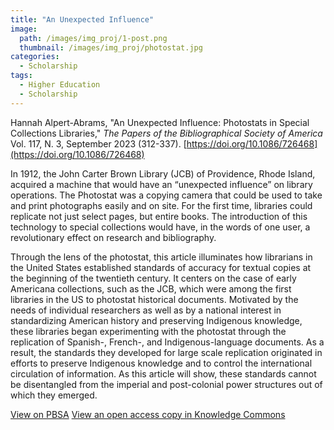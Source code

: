 ```yaml
---
title: "An Unexpected Influence"
image: 
  path: /images/img_proj/1-post.png
  thumbnail: /images/img_proj/photostat.jpg
categories:
  - Scholarship
tags:
  - Higher Education
  - Scholarship
---
```

Hannah Alpert-Abrams, "An Unexpected Influence: Photostats in Special Collections Libraries," *The Papers of the Bibliographical Society of America* Vol. 117, N. 3, September 2023 (312-337). [https://doi.org/10.1086/726468](https://doi.org/10.1086/726468)

 In 1912, the John Carter Brown Library (JCB) of Providence, Rhode Island, acquired a machine that would have an “unexpected influence” on library operations. The Photostat was a copying camera that could be used to take and print photographs easily and on site. For the first time, libraries could replicate not just select pages, but entire books. The introduction of this technology to special collections would have, in the words of one user, a revolutionary effect on research and bibliography.

Through the lens of the photostat, this article illuminates how librarians in the United States established standards of accuracy for textual copies at the beginning of the twentieth century. It centers on the case of early Americana collections, such as the JCB, which were among the first libraries in the US to photostat historical documents. Motivated by the needs of individual researchers as well as by a national interest in standardizing American history and preserving Indigenous knowledge, these libraries began experimenting with the photostat through the replication of Spanish-, French-, and Indigenous-language documents. As a result, the standards they developed for large scale replication originated in efforts to preserve Indigenous knowledge and to control the international circulation of information. As this article will show, these standards cannot be disentangled from the imperial and post-colonial power structures out of which they emerged.

[View on PBSA](https://www.journals.uchicago.edu/doi/10.1086/726468)
[View an open access copy in Knowledge Commons](https://works.hcommons.org/records/ybvdk-hpq92)
